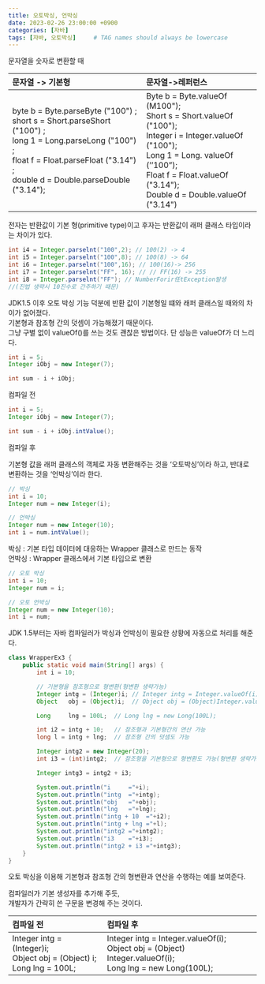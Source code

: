 ```yaml
---
title: 오토박싱, 언박싱
date: 2023-02-26 23:00:00 +0900
categories: [자바]
tags: [자바, 오토박싱]     # TAG names should always be lowercase
---
```




문자열을 숫자로 변환할 때  

문자열 -> 기본형|문자열->레퍼런스
:---------------|:---------------
byte b = Byte.parseByte ("100") ;<br>short s = Short.parseShort ("100") ;<br>long 1 = Long.parseLong ("100") ;<br>float f = Float.parseFloat ("3.14") ;<br>double d = Double.parseDouble ("3.14");|Byte b = Byte.valueOf (M100");<br>Short s = Short.valueOf ("100");<br>Integer i = Integer.valueOf ("100");<br>Long 1 = Long. valueOf (’’100”);<br>Float f = Float.valueOf ("3.14");<br>Double d = Double.valueOf ("3.14")

전자는 반환값이 기본 형(primitive type)이고 후자는 반환값이 래퍼 클래스 타입이라는 차이가 있다.

```java
int i4 = Integer.parselnt("100",2); // 100(2) -> 4  
int i5 = Integer.parselnt("100",8); // 100(8) -> 64 
int i6 = Integer.parselnt("100",16); // 100(16)-> 256  
int i7 = Integer.parselnt("FF", 16); // // FF(16) -> 255  
int i8 = Integer.parselnt("FF"); // NumberForir任tException발생
//(진법 생략시 10진수로 간주하기 때문)
```
JDK1.5 이후 오토 박싱 기능 덕분에 반환 값이 기본형일 떄와 래퍼 클래스일 때와의 차이가 없어졌다.  
기본형과 참조형 간의 덧셈이 가능해졌기 때문이다.  
그냥 구별 없이 valueOf()를 쓰는 것도 괜찮은 방법이다. 단 성능은 valueOf가 더 느리다.  

```java
int i = 5;
Integer iObj = new Integer(7);

int sum - i + iObj;
```
컴파일 전
```java
int i = 5;
Integer iObj = new Integer(7);

int sum - i + iObj.intValue();
```
컴파일 후

기본형 값을 래퍼 클래스의 객체로 자동 변환해주는 것을 ‘오토박싱’이라 하고, 반대로 변환하는 것을 ‘언박싱’이라 한다.

```java
// 박싱
int i = 10;
Integer num = new Integer(i);

// 언박싱
Integer num = new Integer(10);
int i = num.intValue();
```
박싱 : 기본 타입 데이터에 대응하는 Wrapper 클래스로 만드는 동작  
언박싱 : Wrapper 클래스에서 기본 타입으로 변환  

```java
// 오토 박싱
int i = 10;
Integer num = i;

// 오토 언박싱
Integer num = new Integer(10);
int i = num;
```
JDK 1.5부터는 자바 컴파일러가 박싱과 언박싱이 필요한 상황에 자동으로 처리를 해준다.

```java
class WrapperEx3 {
	public static void main(String[] args) {
		int i = 10;

		// 기본형을 참조형으로 형변환(형변환 생략가능)
		Integer intg = (Integer)i; // Integer intg = Integer.valueOf(i);
		Object   obj = (Object)i;  // Object obj = (Object)Integer.valueOf(i);

		Long     lng = 100L;  // Long lng = new Long(100L);

		int i2 = intg + 10;   // 참조형과 기본형간의 연산 가능
		long l = intg + lng;  // 참조형 간의 덧셈도 가능

		Integer intg2 = new Integer(20);
		int i3 = (int)intg2;  // 참조형을 기본형으로 형변환도 가능(형변환 생략가능)

		Integer intg3 = intg2 + i3; 

		System.out.println("i     ="+i);
		System.out.println("intg  ="+intg);
		System.out.println("obj   ="+obj);
		System.out.println("lng   ="+lng);
		System.out.println("intg + 10  ="+i2);
		System.out.println("intg + lng ="+l);
		System.out.println("intg2 ="+intg2);
		System.out.println("i3    ="+i3);
		System.out.println("intg2 + i3 ="+intg3);
	}
}
```
오토 박싱을 이용해 기본형과 참조형 간의 형변환과 연산을 수행하는 예를 보여준다. 

컴파일러가 기본 생성자를 추가해 주듯,  
개발자가 간략히 쓴 구문을 변경해 주는 것이다.

컴파일 전|컴파일 후
:---|:---
Integer intg = (Integer)i;<br>Object obj = (Object) i;<br>Long lng = 100L;|Integer intg = Integer.valueOf(i);<br>Object obj = (Object) Integer.valueOf(i);<br>Long lng = new Long(100L);

